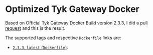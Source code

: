 # Optimized Tyk Gateway Docker

Based on [Official Tyk Gateway Docker Build](https://github.com/TykTechnologies/tyk-gateway-docker/tree/version/v2.3.3) version 2.3.3, I did a [pull request](https://github.com/TykTechnologies/tyk-gateway-docker/pull/8) and this is the result.

The supported tags and respective `Dockerfile` links are:

- [`2.3.3`, `latest` (`Dockerfile`)](https://github.com/iCesofT/docker-images/blob/master/tyk/gateway/Dockerfile).


